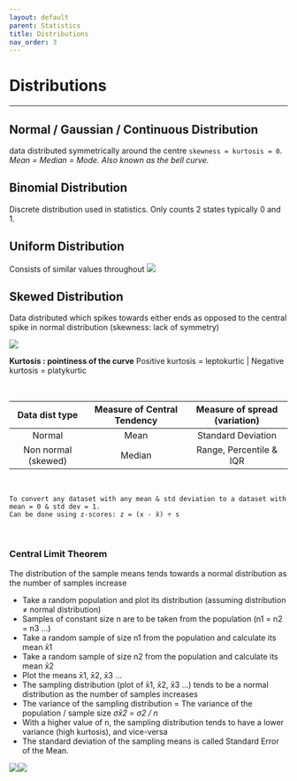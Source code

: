 ```yaml
---
layout: default
parent: Statistics
title: Distributions
nav_order: 3
---
```




# Distributions
___


## Normal / Gaussian / Continuous Distribution
data distributed symmetrically around the centre `skewness = kurtosis = 0`. <br>
_Mean = Median = Mode. Also known as the bell curve._

## Binomial Distribution
Discrete distribution used in statistics. Only counts 2 states typically 0 and 1.

## Uniform Distribution
Consists of similar values throughout
![](https://lh5.googleusercontent.com/5YCExoAhnLJzY1eSMR-hlINKnL70QKv0Akt7nTsyw0vUb8U_ZcElyLGa5QGiyXXBmY__IFRQU5SE28fGmOdJ0-mGxmeui7TnaGBetcY8ei3gpk6oQ2jiydIYMIhJPAV87aaSIisU)


## Skewed Distribution
Data distributed which spikes towards either ends as opposed to the central spike in normal distribution (skewness: lack of symmetry)

![](https://lh5.googleusercontent.com/xSFebQ4fS5oGd-c7NFnD8MeJWI_SmDj1xWIb9W4nA4MT84shpU9azJ2774EmUKOwVHlRF6fFTSDB5uJCku-4JM3MPPANVczNIOP5YRYr2ZIbvz3_ho73uAedH1I8ET_xewbYOjLZ)

**Kurtosis : pointiness of the curve**
Positive kurtosis = leptokurtic | Negative kurtosis = platykurtic

&nbsp;


Data dist type | Measure of Central Tendency | Measure of spread (variation)
 :---: | :---: | :---:
Normal | Mean | Standard Deviation
Non normal (skewed) | Median | Range, Percentile & IQR

&nbsp;

```
To convert any dataset with any mean & std deviation to a dataset with mean = 0 & std dev = 1.  
Can be done using z-scores: z = (x - x̄) ÷ s
```

&nbsp;

### Central Limit Theorem

The distribution of the sample means tends towards a normal distribution as the number of samples increase

-   Take a random population and plot its distribution (assuming distribution ≠ normal distribution)
-   Samples of constant size n are to be taken from the population (n1 = n2 = n3 …)
-   Take a random sample of size n1 from the population and calculate its mean x̄1
-   Take a random sample of size n2 from the population and calculate its mean x̄2
-   Plot the means x̄1, x̄2, x̄3 …
-   The sampling distribution (plot of x̄1, x̄2, x̄3 …) tends to be a normal distribution as the number of samples increases
-   The variance of the sampling distribution = The variance of the population / sample size _σx̄2 = σ2 / n_
-   With a higher value of n, the sampling distribution tends to have a lower variance (high kurtosis), and vice-versa
-   The standard deviation of the sampling means is called Standard Error of the Mean.

![](https://lh3.googleusercontent.com/eH7u73SOU6FMMOTbdRfx2JqdESutPfl8ClVYTkk4KLO5_Aq5fP0QvVd4ViWDEZ6rqpIZehKkfa4kAwbN_aM5WnLRPl8N0odC1372kNU5_TokNNaLnHQHOp4pXQbQ1TkjAFpyph8l)![](https://lh3.googleusercontent.com/lIGbfcym_m1t1UMDYmKHJTwxDaBdlKUecB6o0RQ5amQ0lT6VuJAnDjJAoB-SaFQNssE9aPRHJw7_Qt4DgMOsjYfzuhFa3uqiKK5WVLlbcRckudz90njAj4JM0t7E1HY1RSrp8PeN)
